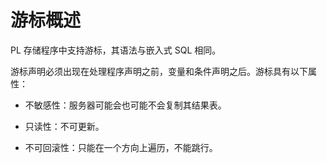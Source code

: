 # 游标概述 

PL 存储程序中支持游标，其语法与嵌入式 SQL 相同。

游标声明必须出现在处理程序声明之前，变量和条件声明之后。游标具有以下属性：

* 不敏感性：服务器可能会也可能不会复制其结果表。 

* 只读性：不可更新。

* 不可回滚性：只能在一个方向上遍历，不能跳行。
